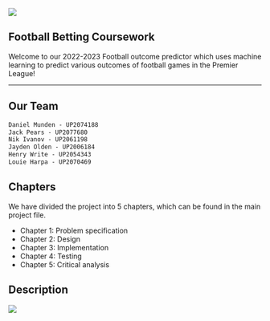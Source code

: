 ![](https://33333.cdn.cke-cs.com/kSW7V9NHUXugvhoQeFaf/images/90480f74b6575169c6435c9676fac13deb0104f36aa1ff9d.png)

## Football Betting Coursework

Welcome to our 2022-2023 Football outcome predictor which uses machine learning to predict various outcomes of football games in the Premier League!

---

## Our Team

```css
Daniel Munden - UP2074188
Jack Pears - UP2077680
Nik Ivanov - UP2061198
Jayden Olden - UP2006184
Henry Write - UP2054343
Louie Harpa - UP2070469
```

## Chapters

We have divided the project into 5 chapters, which can be found in the main project file.

*   Chapter 1: Problem specification
*   Chapter 2: Design
*   Chapter 3: Implementation
*   Chapter 4: Testing
*   Chapter 5: Critical analysis

## Description

![](https://33333.cdn.cke-cs.com/kSW7V9NHUXugvhoQeFaf/images/ee23ede09d2326652178f258d23d26735f59f805f8173a78.png)
